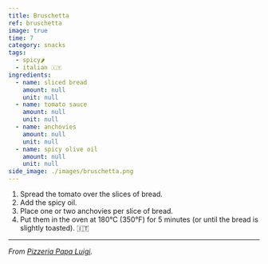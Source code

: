 ```yaml
---
title: Bruschetta
ref: bruschetta
image: true
time: 7
category: snacks
tags:
  - spicy🌶️
  - italian 🇮🇹
ingredients:
  - name: sliced bread
    amount: null
    unit: null
  - name: tomato sauce
    amount: null
    unit: null
  - name: anchovies
    amount: null
    unit: null
  - name: spicy olive oil
    amount: null
    unit: null
side_image: ./images/bruschetta.png
---
```


1. Spread the tomato over the slices of bread.
2. Add the spicy oil.
3. Place one or two anchovies per slice of bread.
4. Put them in the oven at 180°C (350°F) for 5 minutes (or until the bread is slightly toasted).
🇮🇹
---

_From [Pizzeria Papa Luigi](https://maps.app.goo.gl/wTpAwbJGC6yX76Vn9)._
